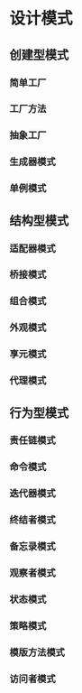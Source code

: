 # 设计模式

## 创建型模式

### 简单工厂

### 工厂方法

### 抽象工厂

### 生成器模式

### 单例模式

## 结构型模式

### 适配器模式

### 桥接模式

### 组合模式

### 外观模式

### 享元模式

### 代理模式

## 行为型模式

### 责任链模式

### 命令模式

### 迭代器模式

### 终结者模式

### 备忘录模式

### 观察者模式

### 状态模式

### 策略模式

### 模版方法模式

### 访问者模式

